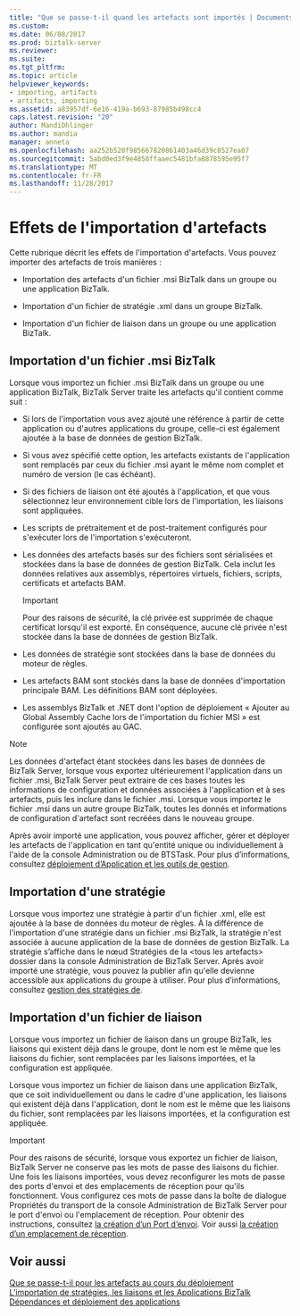 ```yaml
---
title: "Que se passe-t-il quand les artefacts sont importés | Documents Microsoft"
ms.custom: 
ms.date: 06/08/2017
ms.prod: biztalk-server
ms.reviewer: 
ms.suite: 
ms.tgt_pltfrm: 
ms.topic: article
helpviewer_keywords:
- importing, artifacts
- artifacts, importing
ms.assetid: a83957df-6e16-419a-b693-87985b498cc4
caps.latest.revision: "20"
author: MandiOhlinger
ms.author: mandia
manager: anneta
ms.openlocfilehash: aa252b520f985667820861403a46d39c8527ea07
ms.sourcegitcommit: 5abd0ed3f9e4858ffaaec5481bfa8878595e95f7
ms.translationtype: MT
ms.contentlocale: fr-FR
ms.lasthandoff: 11/28/2017
---
```

# <a name="what-happens-when-artifacts-are-imported"></a>Effets de l'importation d'artefacts
Cette rubrique décrit les effets de l'importation d'artefacts. Vous pouvez importer des artefacts de trois manières :  
  
-   Importation des artefacts d'un fichier .msi BizTalk dans un groupe ou une application BizTalk.  
  
-   Importation d'un fichier de stratégie .xml dans un groupe BizTalk.  
  
-   Importation d'un fichier de liaison dans un groupe ou une application BizTalk.  
  
## <a name="importing-a-biztalk-msi-file"></a>Importation d'un fichier .msi BizTalk  
 Lorsque vous importez un fichier .msi BizTalk dans un groupe ou une application BizTalk, BizTalk Server traite les artefacts qu'il contient comme suit :  
  
-   Si lors de l'importation vous avez ajouté une référence à partir de cette application ou d'autres applications du groupe, celle-ci est également ajoutée à la base de données de gestion BizTalk.  
  
-   Si vous avez spécifié cette option, les artefacts existants de l'application sont remplacés par ceux du fichier .msi ayant le même nom complet et numéro de version (le cas échéant).  
  
-   Si des fichiers de liaison ont été ajoutés à l'application, et que vous sélectionnez leur environnement cible lors de l'importation, les liaisons sont appliquées.  
  
-   Les scripts de prétraitement et de post-traitement configurés pour s'exécuter lors de l'importation s'exécuteront.  
  
-   Les données des artefacts basés sur des fichiers sont sérialisées et stockées dans la base de données de gestion BizTalk. Cela inclut les données relatives aux assemblys, répertoires virtuels, fichiers, scripts, certificats et artefacts BAM.  
  
    > [!IMPORTANT]
    >  Pour des raisons de sécurité, la clé privée est supprimée de chaque certificat lorsqu'il est exporté. En conséquence, aucune clé privée n'est stockée dans la base de données de gestion BizTalk.  
  
-   Les données de stratégie sont stockées dans la base de données du moteur de règles.  
  
-   Les artefacts BAM sont stockés dans la base de données d'importation principale BAM. Les définitions BAM sont déployées.  
  
-   Les assemblys BizTalk et .NET dont l'option de déploiement « Ajouter au Global Assembly Cache lors de l'importation du fichier MSI » est configurée sont ajoutés au GAC.  
  
> [!NOTE]
>  Les données d'artefact étant stockées dans les bases de données de BizTalk Server, lorsque vous exportez ultérieurement l'application dans un fichier .msi, BizTalk Server peut extraire de ces bases toutes les informations de configuration et données associées à l'application et à ses artefacts, puis les inclure dans le fichier .msi. Lorsque vous importez le fichier .msi dans un autre groupe BizTalk, toutes les donnés et informations de configuration d'artefact sont recréées dans le nouveau groupe.  
  
 Après avoir importé une application, vous pouvez afficher, gérer et déployer les artefacts de l'application en tant qu'entité unique ou individuellement à l'aide de la console Administration ou de BTSTask. Pour plus d’informations, consultez [déploiement d’Application et les outils de gestion](../core/application-deployment-and-management-tools.md).  
  
## <a name="importing-a-policy"></a>Importation d'une stratégie  
 Lorsque vous importez une stratégie à partir d'un fichier .xml, elle est ajoutée à la base de données du moteur de règles. À la différence de l'importation d'une stratégie dans un fichier .msi BizTalk, la stratégie n'est associée à aucune application de la base de données de gestion BizTalk. La stratégie s’affiche dans le nœud Stratégies de la \<tous les artefacts\> dossier dans la console Administration de BizTalk Server. Après avoir importé une stratégie, vous pouvez la publier afin qu'elle devienne accessible aux applications du groupe à utiliser. Pour plus d’informations, consultez [gestion des stratégies de](../core/managing-policies.md).  
  
## <a name="importing-a-binding-file"></a>Importation d'un fichier de liaison  
 Lorsque vous importez un fichier de liaison dans un groupe BizTalk, les liaisons qui existent déjà dans le groupe, dont le nom est le même que les liaisons du fichier, sont remplacées par les liaisons importées, et la configuration est appliquée.  
  
 Lorsque vous importez un fichier de liaison dans une application BizTalk, que ce soit individuellement ou dans le cadre d'une application, les liaisons qui existent déjà dans l'application, dont le nom est le même que les liaisons du fichier, sont remplacées par les liaisons importées, et la configuration est appliquée.  
  
> [!IMPORTANT]
>  Pour des raisons de sécurité, lorsque vous exportez un fichier de liaison, BizTalk Server ne conserve pas les mots de passe des liaisons du fichier. Une fois les liaisons importées, vous devez reconfigurer les mots de passe des ports d'envoi et des emplacements de réception pour qu'ils fonctionnent. Vous configurez ces mots de passe dans la boîte de dialogue Propriétés du transport de la console Administration de BizTalk Server pour le port d'envoi ou l'emplacement de réception. Pour obtenir des instructions, consultez [la création d’un Port d’envoi](../core/how-to-create-a-send-port2.md). Voir aussi [la création d’un emplacement de réception](../core/how-to-create-a-receive-location.md).  
  
## <a name="see-also"></a>Voir aussi  
 [Que se passe-t-il pour les artefacts au cours du déploiement](../core/what-happens-to-artifacts-during-application-deployment.md)   
 [L’importation de stratégies, les liaisons et les Applications BizTalk](../core/importing-biztalk-applications-bindings-and-policies.md)   
 [Dépendances et déploiement des applications](../core/dependencies-and-application-deployment.md)